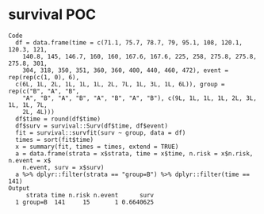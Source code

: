 # survival POC

    Code
      df = data.frame(time = c(71.1, 75.7, 78.7, 79, 95.1, 108, 120.1, 120.3, 121,
        140.8, 145, 146.7, 160, 160, 167.6, 167.6, 225, 258, 275.8, 275.8, 275.8, 301,
        304, 318, 350, 351, 360, 360, 400, 440, 460, 472), event = rep(rep(c(1, 0), 6),
      c(6L, 1L, 2L, 1L, 1L, 1L, 2L, 7L, 1L, 3L, 1L, 6L)), group = rep(c("B", "A", "B",
        "A", "B", "A", "B", "A", "B", "A", "B"), c(9L, 1L, 1L, 1L, 2L, 3L, 1L, 1L, 7L,
        2L, 4L)))
      df$time = round(df$time)
      df$surv = survival::Surv(df$time, df$event)
      fit = survival::survfit(surv ~ group, data = df)
      times = sort(fit$time)
      x = summary(fit, times = times, extend = TRUE)
      a = data.frame(strata = x$strata, time = x$time, n.risk = x$n.risk, n.event = x$
        n.event, surv = x$surv)
      a %>% dplyr::filter(strata == "group=B") %>% dplyr::filter(time == 141)
    Output
         strata time n.risk n.event      surv
      1 group=B  141     15       1 0.6640625

